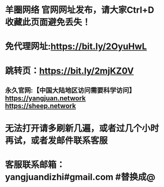 #  羊圈网络 官网网址发布，请大家Ctrl+D收藏此页面避免丢失！

# 免代理网址:https://bit.ly/2OyuHwL

# 跳转页：https://bit.ly/2mjKZ0V

## 永久官网:【中国大陆地区访问需要科学访问】 <br>https://yangjuan.network   <br> https://sheep.network
# 无法打开请多刷新几遍，或者过几个小时再试，或者发邮件联系客服
# 客服联系邮箱：yangjuandizhi#gmail.com #替换成@

